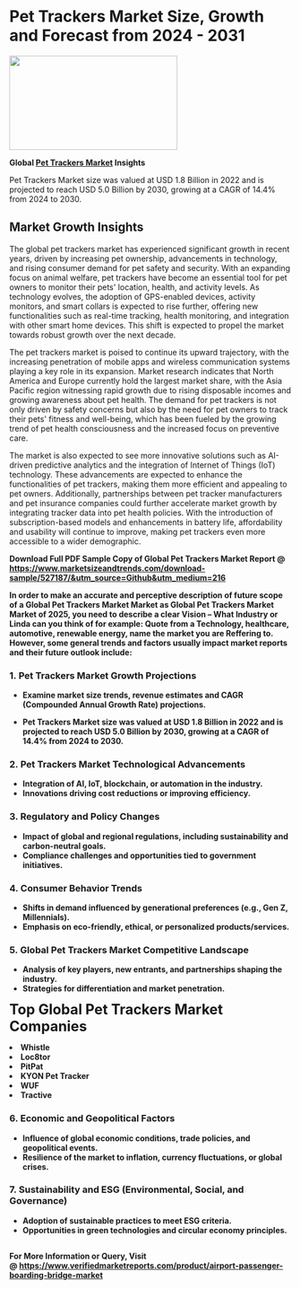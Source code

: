 <H1>Pet Trackers Market Size, Growth and Forecast from 2024 - 2031</H1><img class="aligncenter size-medium wp-image-584254" src="https://thirdeyenews.in/wp-content/uploads/2024/09/Global-Market-Research-300x168.jpeg" alt="" width="300" height="168" /><p><strong>Global&nbsp;<a href="https://www.marketsizeandtrends.com/download-sample/527187/&amp;utm_source=Github&utm_medium=216">Pet Trackers Market</a> Insights</strong></p><p>Pet Trackers Market size was valued at USD 1.8 Billion in 2022 and is projected to reach USD 5.0 Billion by 2030, growing at a CAGR of 14.4% from 2024 to 2030.</p><p><h2>Market Growth Insights</h2> <p>The global pet trackers market has experienced significant growth in recent years, driven by increasing pet ownership, advancements in technology, and rising consumer demand for pet safety and security. With an expanding focus on animal welfare, pet trackers have become an essential tool for pet owners to monitor their pets' location, health, and activity levels. As technology evolves, the adoption of GPS-enabled devices, activity monitors, and smart collars is expected to rise further, offering new functionalities such as real-time tracking, health monitoring, and integration with other smart home devices. This shift is expected to propel the market towards robust growth over the next decade.</p> <p><strong></strong></p> <p>The pet trackers market is poised to continue its upward trajectory, with the increasing penetration of mobile apps and wireless communication systems playing a key role in its expansion. Market research indicates that North America and Europe currently hold the largest market share, with the Asia Pacific region witnessing rapid growth due to rising disposable incomes and growing awareness about pet health. The demand for pet trackers is not only driven by safety concerns but also by the need for pet owners to track their pets' fitness and well-being, which has been fueled by the growing trend of pet health consciousness and the increased focus on preventive care.</p> <p>The market is also expected to see more innovative solutions such as AI-driven predictive analytics and the integration of Internet of Things (IoT) technology. These advancements are expected to enhance the functionalities of pet trackers, making them more efficient and appealing to pet owners. Additionally, partnerships between pet tracker manufacturers and pet insurance companies could further accelerate market growth by integrating tracker data into pet health policies. With the introduction of subscription-based models and enhancements in battery life, affordability and usability will continue to improve, making pet trackers even more accessible to a wider demographic.</p> <p><strong></p><p><span class=""><strong>Download Full PDF Sample Copy of Global Pet Trackers Market Report</strong> @ <a href="https://www.marketsizeandtrends.com/download-sample/527187/&amp;utm_source=Github&utm_medium=216" target="_blank">https://www.marketsizeandtrends.com/download-sample/527187/&amp;utm_source=Github&utm_medium=216</a></span></p><p>In order to make an accurate and perceptive description of future scope of a Global&nbsp;Pet Trackers Market Market as Global&nbsp;Pet Trackers Market Market of 2025, you need to describe a clear Vision &ndash; What Industry or Linda can you think of for example: Quote from a Technology, healthcare, automotive, renewable energy, name the market you are Reffering to. However, some general trends and factors usually impact market reports and their future outlook include:</p><h3>1.&nbsp;<strong>Pet Trackers Market Growth Projections</strong></h3><ul><li>Examine market size trends, revenue estimates and CAGR (Compounded Annual Growth Rate) projections.</li><li><p>Pet Trackers Market size was valued at USD 1.8 Billion in 2022 and is projected to reach USD 5.0 Billion by 2030, growing at a CAGR of 14.4% from 2024 to 2030.</p></li></ul><h3>2.&nbsp;<strong>Pet Trackers Market Technological Advancements</strong></h3><ul><li>Integration of AI, IoT, blockchain, or automation in the industry.</li><li>Innovations driving cost reductions or improving efficiency.</li></ul><h3>3.&nbsp;<strong>Regulatory and Policy Changes</strong></h3><ul><li>Impact of global and regional regulations, including sustainability and carbon-neutral goals.</li><li>Compliance challenges and opportunities tied to government initiatives.</li></ul><h3>4.&nbsp;<strong>Consumer Behavior Trends</strong></h3><ul><li>Shifts in demand influenced by generational preferences (e.g., Gen Z, Millennials).</li><li>Emphasis on eco-friendly, ethical, or personalized products/services.</li></ul><h3>5.&nbsp;<strong>Global Pet Trackers Market Competitive Landscape</strong></h3><ul><li>Analysis of key players, new entrants, and partnerships shaping the industry.</li><li>Strategies for differentiation and market penetration.</li></ul><p data-pm-slice="1 1 []"><span style="color: inherit; font-family: inherit; font-size: 25px;">Top Global Pet Trackers Market Companies</span></p><div class="" data-test-id=""><p><li>Whistle</li><li> Loc8tor</li><li> PitPat</li><li> KYON Pet Tracker</li><li> WUF</li><li> Tractive</li></p></div><h3>6.&nbsp;<strong>Economic and Geopolitical Factors</strong></h3><ul><li>Influence of global economic conditions, trade policies, and geopolitical events.</li><li>Resilience of the market to inflation, currency fluctuations, or global crises.</li></ul><h3>7.&nbsp;<strong>Sustainability and ESG (Environmental, Social, and Governance)</strong></h3><ul><li>Adoption of sustainable practices to meet ESG criteria.</li><li>Opportunities in green technologies and circular economy principles.</li></ul><h2><strong style="font-size: 14px;">For More Information or Query, Visit @&nbsp;</strong><a style="background-color: #ffffff; font-size: 14px;" href="https://www.marketsizeandtrends.com/report/pet-trackers-market/" target="_blank">https://www.verifiedmarketreports.com/product/airport-passenger-boarding-bridge-market</a></h2>
